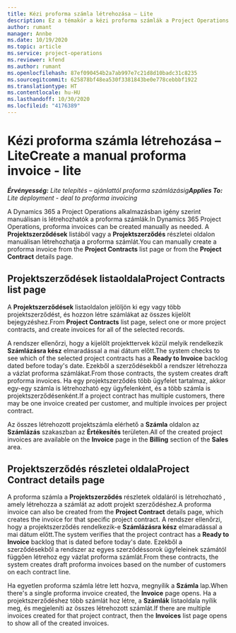 ```yaml
---
title: Kézi proforma számla létrehozása – Lite
description: Ez a témakör a kézi proforma számlák a Project Operations alkalmazásban való létrehozásáról nyújt tájékoztatást.
author: rumant
manager: Annbe
ms.date: 10/19/2020
ms.topic: article
ms.service: project-operations
ms.reviewer: kfend
ms.author: rumant
ms.openlocfilehash: 87ef090454b2a7ab997e7c21d8d10badc31c8235
ms.sourcegitcommit: 625878bf48ea530f3381843be0e778cebbbf1922
ms.translationtype: HT
ms.contentlocale: hu-HU
ms.lasthandoff: 10/30/2020
ms.locfileid: "4176389"
---
```

# <a name="create-a-manual-proforma-invoice---lite"></a><span data-ttu-id="1ab31-103">Kézi proforma számla létrehozása – Lite</span><span class="sxs-lookup"><span data-stu-id="1ab31-103">Create a manual proforma invoice - lite</span></span>

<span data-ttu-id="1ab31-104">_**Érvényesség:** Lite telepítés – ajánlattól proforma számlázásig_</span><span class="sxs-lookup"><span data-stu-id="1ab31-104">_**Applies To:** Lite deployment - deal to proforma invoicing_</span></span>

<span data-ttu-id="1ab31-105">A Dynamics 365 a Project Operations alkalmazásban igény szerint manuálisan is létrehozhatók a proforma számlák.</span><span class="sxs-lookup"><span data-stu-id="1ab31-105">In Dynamics 365 Project Operations, proforma invoices can be created manually as needed.</span></span> <span data-ttu-id="1ab31-106">A **Projektszerződések** listából vagy a **Projektszerződés** részletei oldalon manuálisan létrehozhatja a proforma számlát.</span><span class="sxs-lookup"><span data-stu-id="1ab31-106">You can manually create a proforma invoice from the **Project Contracts** list page or from the **Project Contract** details page.</span></span>

##  <a name="project-contracts-list-page"></a><span data-ttu-id="1ab31-107">Projektszerződések listaoldala</span><span class="sxs-lookup"><span data-stu-id="1ab31-107">Project Contracts list page</span></span>

<span data-ttu-id="1ab31-108">A **Projektszerződések** listaoldalon jelöljön ki egy vagy több projektszerződést, és hozzon létre számlákat az összes kijelölt bejegyzéshez.</span><span class="sxs-lookup"><span data-stu-id="1ab31-108">From **Project Contracts** list page, select one or more project contracts, and create invoices for all of the selected records.</span></span>

<span data-ttu-id="1ab31-109">A rendszer ellenőrzi, hogy a kijelölt projekttervek közül melyik rendelkezik **Számlázásra kész** elmaradással a mai dátum előtt.</span><span class="sxs-lookup"><span data-stu-id="1ab31-109">The system checks to see which of the selected project contracts has a **Ready to Invoice** backlog  dated before today's date.</span></span> <span data-ttu-id="1ab31-110">Ezekből a szerződésekből a rendszer létrehozza a vázlat proforma számlákat.</span><span class="sxs-lookup"><span data-stu-id="1ab31-110">From those contracts, the system creates draft proforma invoices.</span></span> <span data-ttu-id="1ab31-111">Ha egy projektszerződés több ügyfelet tartalmaz, akkor egy-egy számla is létrehozható egy ügyfelenként, és a több számla is projektszerződésenként.</span><span class="sxs-lookup"><span data-stu-id="1ab31-111">If a project contract has multiple customers, there may be one invoice created per customer, and multiple invoices per project contract.</span></span>

<span data-ttu-id="1ab31-112">Az összes létrehozott projektszámla elérhető a **Számla** oldalon az **Számlázás** szakaszban az **Értékesítés** területen.</span><span class="sxs-lookup"><span data-stu-id="1ab31-112">All of the created project invoices are available on the **Invoice** page in the **Billing** section of the **Sales** area.</span></span>

## <a name="project-contract-details-page"></a><span data-ttu-id="1ab31-113">Projektszerződés részletei oldala</span><span class="sxs-lookup"><span data-stu-id="1ab31-113">Project Contract details page</span></span>

<span data-ttu-id="1ab31-114">A proforma számla a **Projektszerződés** részletek oldaláról is létrehozható , amely létrehozza a számlát az adott projekt szerződéshez.</span><span class="sxs-lookup"><span data-stu-id="1ab31-114">A proforma invoice can also be created from the **Project Contract** details page, which creates the invoice for that specific project contract.</span></span> <span data-ttu-id="1ab31-115">A rendszer ellenőrzi, hogy a projektszerződés rendelkezik-e **Számlázásra kész** elmaradással a mai dátum előtt.</span><span class="sxs-lookup"><span data-stu-id="1ab31-115">The system verifies that the project contract has a **Ready to Invoice** backlog that is dated before today's date.</span></span> <span data-ttu-id="1ab31-116">Ezekből a szerződésekből a rendszer az egyes szerződéssorok ügyfeleinek számától függően létrehoz egy vázlat proforma számlát.</span><span class="sxs-lookup"><span data-stu-id="1ab31-116">From these contracts, the system creates draft proforma invoices based on the number of customers on each contract line.</span></span>

<span data-ttu-id="1ab31-117">Ha egyetlen proforma számla létre lett hozva, megnyílik a **Számla** lap.</span><span class="sxs-lookup"><span data-stu-id="1ab31-117">When there's a single proforma invoice created, the **Invoice** page opens.</span></span> <span data-ttu-id="1ab31-118">Ha a projektszerződéshez több számlát hoz létre, a **Számlák** listaoldala nyílik meg, és megjeleníti az összes létrehozott számlát.</span><span class="sxs-lookup"><span data-stu-id="1ab31-118">If there are multiple invoices created for that project contract, then the **Invoices** list page opens to show all of the created invoices.</span></span>
